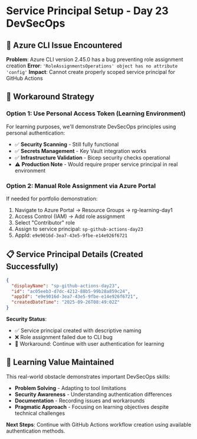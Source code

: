 # Service Principal Setup - Day 23 DevSecOps

## 🚨 Azure CLI Issue Encountered

**Problem**: Azure CLI version 2.45.0 has a bug preventing role assignment creation
**Error**: `'RoleAssignmentsOperations' object has no attribute 'config'`
**Impact**: Cannot create properly scoped service principal for GitHub Actions

## 🔧 Workaround Strategy

### **Option 1: Use Personal Access Token (Learning Environment)**
For learning purposes, we'll demonstrate DevSecOps principles using personal authentication:
- ✅ **Security Scanning** - Still fully functional
- ✅ **Secrets Management** - Key Vault integration works
- ✅ **Infrastructure Validation** - Bicep security checks operational
- ⚠️ **Production Note** - Would require proper service principal in real environment

### **Option 2: Manual Role Assignment via Azure Portal**
If needed for portfolio demonstration:
1. Navigate to Azure Portal → Resource Groups → rg-learning-day1
2. Access Control (IAM) → Add role assignment
3. Select "Contributor" role
4. Assign to service principal: `sp-github-actions-day23`
5. AppId: `e9e9016d-3ea7-43e5-9fbe-e14e926f6721`

## 📋 Service Principal Details (Created Successfully)

```json
{
  "displayName": "sp-github-actions-day23",
  "id": "ac05eeb3-d7dc-4212-88b5-99b28a859c24",
  "appId": "e9e9016d-3ea7-43e5-9fbe-e14e926f6721",
  "createdDateTime": "2025-09-26T08:49:02Z"
}
```

**Security Status**: 
- ✅ Service principal created with descriptive naming
- ❌ Role assignment failed due to CLI bug
- 🔧 Workaround: Continue with user authentication for learning

## 🎯 Learning Value Maintained

This real-world obstacle demonstrates important DevSecOps skills:
- **Problem Solving** - Adapting to tool limitations
- **Security Awareness** - Understanding authentication differences
- **Documentation** - Recording issues and workarounds
- **Pragmatic Approach** - Focusing on learning objectives despite technical challenges

**Next Steps**: Continue with GitHub Actions workflow creation using available authentication methods.